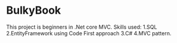 # BulkyBook
This project is beginners in .Net core MVC. Skills used: 1.SQL 2.EntityFramework using Code First approach 3.C# 4.MVC pattern.
